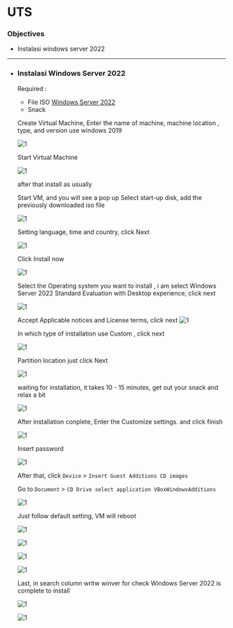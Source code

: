 # UTS

### Objectives
- Instalasi windows server 2022
------

* ### Instalasi Windows Server 2022
  Required :
  + File ISO [Windows Server 2022](https://www.microsoft.com/en-us/evalcenter/evaluate-windows-server-2022)
  + Snack
  
  Create Virtual Machine, Enter the name of machine, machine location , type, and version use windows 2019
  
  ![1](windows2022/0001.png)
  
  Start Virtual Machine 
  
  ![1](windows2022/001.png)
  
  after that install as usually
  
  Start VM, and you will see a pop up Select start-up disk, add the previously downloaded iso file
  
  ![1](windows2022/002.JPG)
  
  Setting language, time and country, click Next
  
  ![1](windows2022/003.png)
  
  Click Install now
  
  ![1](windows2022/004.png)
  
  Select the Operating system you want to install , i am select Windows Server 2022 Standard Evaluation with Desktop experience, click next
  
  ![1](windows2022/005a.png)
  
  Accept Applicable notices and License terms, click next
  ![1](windows2022/006.png)
  
  In which type of installation use Custom , click next</p>
  
  ![1](windows2022/007.png)
  
  Partition location just click Next
  
  ![1](windows2022/008.png)
  
  waiting for installation, it takes 10 - 15 minutes, get out your snack and relax a bit
  
  ![1](windows2022/009.png)
  
  After installation conplete, Enter the Customize settings. and click finish
  
  ![1](windows2022/011.png)
  
  Insert password
  
  ![1](windows2022/013.png)
  
  After that, click ```Device``` > ```Insert Guest Additions CD images```
  
  Go to ```Document``` > ```CD Drive select application VBoxWindowsAdditions```
  
  ![1](windows2022/015.png)
  
  Just follow default setting,  VM will reboot <p></p>
  
  ![1](windows2022/016.png)
  
  ![1](windows2022/017.png)
  
  ![1](windows2022/018.png)
  
  ![1](windows2022/019.png)
  
  Last, in search column writw winver for check Windows Server 2022 is complete to install
  
  ![1](windows2022/020.png)
  
  ![1](windows2022/021.png)
